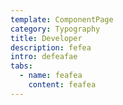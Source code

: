 ```yaml
---
template: ComponentPage
category: Typography
title: Developer
description: fefea
intro: defeafae
tabs:
  - name: feafea
    content: feafea
---
```

